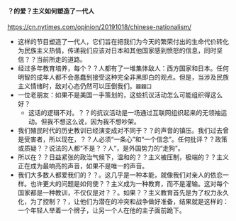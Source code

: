 #### ？的爱？主义如何塑造了一代人
https://cn.nytimes.com/opinion/20191018/chinese-nationalism/
- 这样的节目塑造了一代人，它们旨在把我们为今天的繁荣付出的生命代价转化为民族主义热情，传递我们应该对日本和其他国家感到愤怒的信息，同时坚信？？当前所走的道路。
- 经过多年教育培养，每个？？人都有了一堆集体敌人：西方国家和日本。任何明智的成年人都不会愚蠢到接受这种完全非黑即白的观点。但是，当涉及民族主义情绪时，敌对心态仍然可以压倒我们。`龖龖囗`
- 一位老朋友：如果不是美国一手策划的，这些抗议活动怎么可能组织得这么好？
  - 这话的逻辑不对。？？的抗议活动是一场通过互联网组织起来的无领袖运动。但我不想这么说，因为我不想吵架。
- 我们殖民时代的历史教训已经演变成对不同于？？的声音的镇压。我们过去曾是受害者，所以现在，？？人必须“一条心”和“一个信念”。任何批评？？政策或质疑？？说法的人都“不是？？人”，是外国势力的“走狗”。
- 所以在？？日益紧张的政治气候下，温和的？？主义被压制，极端的？？主义正在成为最响亮的声音，如果不是唯一的声音。
- 我们大多数人都爱我们的？？。这几乎是一种本能，就像我们对亲人的依恋一样。也许更大的问题是如何使？？主义成为一种教育，而不是灌输。这对每个国家都是一种教训，不仅仅是对？？。如果？？主义教育首先是为了权力永久化，为了控制？？，让他们为潜在的冲突和战争做好准备，结果就是这样的：一个年轻人举着一个牌子，让另一个人在他的主子面前跪下。
